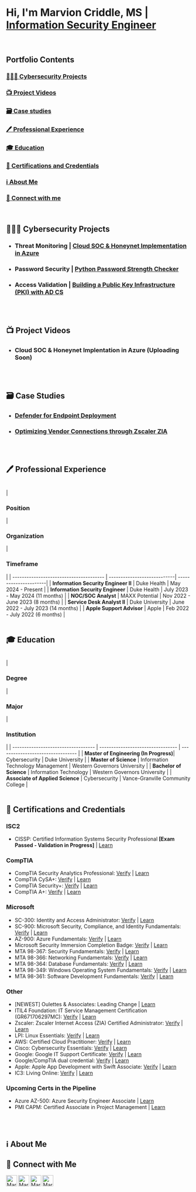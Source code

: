 # Hi, I'm Marvion Criddle, MS | [Information Security Engineer](https://www.linkedin.com/in/marvioncriddle)
<br/>


## Portfolio Contents


### [👨🏽‍💻 Cybersecurity Projects](#cybersecurity-projects)
### [📺 Project Videos](#project-videos)
### [🗃️ Case studies](#case-studies)
### [🖊️ Professional Experience](#professional-experience)
### [🎓 Education](#education)
### [📜 Certifications and Credentials](#certifications-and-credentials)
### [ℹ️ About Me](#about-me)
### [📱 Connect with me](#connect-with-me)
<br/>

<h2 id="cybersecurity-projects">👨🏽‍💻 Cybersecurity Projects</h2>

- ### Threat Monitoring          |  [Cloud SOC & Honeynet Implementation in Azure](https://github.com/marvioncriddle/Cloud-SOC-Honeynet-Implementation-in-Azure)
- ### Password Security          |  [Python Password Strength Checker](https://github.com/marvioncriddle/pw-checker-app)
- ### Access Validation          |  [Building a Public Key Infrastructure (PKI) with AD CS](https://github.com/marvioncriddle/PKIADCS/tree/main)
<br/>
<br/>


<h2 id="project-videos">📺 Project Videos</h2>

<b> </b>
- ### Cloud SOC & Honeynet Implentation in Azure (Uploading Soon)
<br/>
<br/>

<h2 id="case-studies">🗃️ Case Studies</h2>

<b> </b>
- ### [Defender for Endpoint Deployment](https://github.com/marvioncriddle/DefenderDeployment/tree/main)
- ### [Optimizing Vendor Connections through Zscaler ZIA](https://github.com/marvioncriddle/Source_IP_Anchoring/tree/main)
<br/>
<br/>


<h2 id="professional-experience">🖊️ Professional Experience</h2>

<b> </b>
<br/>
| <h3>Position</h3>                       | <h3>Organization</h3>       | <h3>Timeframe</h3>    |
| --------------------------------------- | ----------------------------| ----------------------|
| <b>Information Security Engineer II</b>  | Duke Health           | May 2024 - Present    |
| <b>Information Security Engineer</b>     | Duke Health           | July 2023 - May 2024 (11 months) |
| <b>NOC/SOC Analyst</b>                  | MAXX Potential        | Nov 2022 - June 2023 (8 months) |
| <b>Service Desk Analyst II</b>          | Duke University       | June 2022 - July 2023 (14 months) |
| <b>Apple Support Advisor</b>            | Apple                 | Feb 2022 - July 2022  (6 months) |
<br/>
<br/>


<h2 id="education">🎓 Education</h2>

<b> </b>
<br/>
| <h3>Degree</h3>                           | <h3>Major</h3>                    | <h3>Institution</h3>              |
| -----------------------------------       | --------------------------------- | --------------------------------- |
| <b>Master of Engineering (In Progress)</b>| Cybersecurity                     | Duke University                   |
| <b>Master of Science</b>                  | Information Technology Management | Western Governors University      |
| <b>Bachelor of Science</b>                | Information Technology            | Western Governors University      |
| <b>Associate of Applied Science</b>       | Cybersecurity                     | Vance-Granville Community College |
<br/>
<br/>


<h2 id="certifications-and-credentials">📜 Certifications and Credentials</h2>

<b> </b>
### ISC2
- CISSP:  Certified Information Systems Security Professional **[Exam Passed - Validation in Progress]** | [Learn](https://www.isc2.org/certifications/cissp)

### CompTIA
- CompTIA Security Analytics Professional:  [Verify](https://www.credly.com/badges/31fca9ba-0401-484e-b715-2d994d3a1dd8/public_url) | [Learn](https://www.comptia.org/certifications/which-certification/stackable-certifications)
- CompTIA CySA+:  [Verify](https://www.credly.com/badges/a44b41dc-17d6-4efd-b154-06825dddfe50/public_url) | [Learn](https://www.comptia.org/certifications/cybersecurity-analyst)
- CompTIA Security+:  [Verify](https://www.credly.com/badges/1d1293a5-ed72-4d3a-9f0a-e83c5fbb8179/public_url) | [Learn](https://www.comptia.org/certifications/security)
- CompTIA A+:  [Verify](https://www.credly.com/badges/692e2232-ce22-44f2-817e-a8d9bb2bfa7c/public_url) | [Learn](https://www.comptia.org/certifications/a)

### Microsoft
- SC-300:  Identity and Access Administrator:  [Verify](https://learn.microsoft.com/en-us/users/marvioncriddle-2670/credentials/7ac3dc9471174290) | [Learn](https://learn.microsoft.com/en-us/credentials/certifications/identity-and-access-administrator/?practice-assessment-type=certification)
- SC-900:  Microsoft Security, Compliance, and Identity Fundamentals:  [Verify](https://learn.microsoft.com/api/credentials/share/en-us/MarvionCriddle-2670/E765C8CDDDB90D2C?sharingId=B531CE0351FAE189) | [Learn](https://learn.microsoft.com/en-us/credentials/certifications/security-compliance-and-identity-fundamentals/?practice-assessment-type=certification)
- AZ-900:  Azure Fundamentals:  [Verify](https://learn.microsoft.com/api/credentials/share/en-us/MarvionCriddle-2670/512F32BC8AD7A03F?sharingId=B531CE0351FAE189) | [Learn](https://learn.microsoft.com/en-us/credentials/certifications/azure-fundamentals/?practice-assessment-type=certification)
- Microsoft Security Immersion Completion Badge:  [Verify](https://www.credly.com/badges/a3fe048f-1245-4cee-965d-fb5d26e191bf) | [Learn](https://partner.microsoft.com/en-us/solutions/miw/security)
- MTA 98-367: Security Fundamentals:  [Verify](https://www.credly.com/badges/4a1ec7fe-4112-4597-80c1-8cefc0ec1383/public_url) | [Learn](https://www.certiport.com/portal/common/htmllibrary/MTA/docs/MTA_Security_Fundamentals_Whitepaper_092914CE.pdf)
- MTA 98-366: Networking Fundamentals:  [Verify](https://www.credly.com/badges/4ae36cbd-f9d3-40b6-ab68-4244ecc15558/public_url) | [Learn](https://www.certiport.com/Portal/Common/DocumentLibrary/MTA_OD_366_External.pdf)
- MTA 98-364: Database Fundamentals:  [Verify](https://www.credly.com/badges/45d574b1-b36d-498a-add7-9c94a2353fb4/public_url) | [Learn](https://www.certiport.com/Portal/Common/DocumentLibrary/MTA_OD_364_external.pdf)
- MTA 98-349: Windows Operating System Fundamentals:  [Verify](https://www.credly.com/badges/c6e1d202-48f0-40f3-be9c-10b48834604b/public_url) | [Learn](https://www.certiport.com/Portal/Common/DocumentLibrary/MTA_OD_349_External.pdf)
- MTA 98-361: Software Development Fundamentals:  [Verify](https://www.credly.com/badges/45fb6a33-01e9-4f0a-9c03-47dfec382e1d/public_url) | [Learn](https://www.certiport.com/portal/common/documentlibrary/mta_od_361_external.pdf)

### Other
- [NEWEST] Oulettes & Associates:  Leading Change | [Learn](https://www.ouellette-online.com/leading-change.html)
- ITIL4 Foundation:  IT Service Management Certification (GR671706297MC):  [Verify](https://www.peoplecert.org/for-corporations/certificate-verification-service) | [Learn](https://www.axelos.com/certifications/itil-service-management/itil-4-foundation)
- Zscaler:  Zscaler Internet Access (ZIA) Certified Administrator:  [Verify](https://verify.skilljar.com/c/2fknrksntukq) | [Learn](https://customer.zscaler.com/zia-certified-administrator-exam-2022)
- LPI:  Linux Essentials:  [Verify](https://cs.lpi.org/caf/Xamman/certification/verify/LPI000556881/hp67y36ekw) | [Learn](https://www.lpi.org/our-certifications/exam-010-objectives/)
- AWS:  Certified Cloud Practitioner:  [Verify](https://www.credly.com/badges/d22d02b4-ffde-4358-83d4-544778fb1cdc/public_url) | [Learn](https://aws.amazon.com/certification/certified-cloud-practitioner/)
- Cisco:  Cybersecurity Essentials:  [Verify](https://www.credly.com/badges/6ec6f000-48e9-4f84-83a1-a9e2000c63f9/public_url) | [Learn](https://www.netacad.com/courses/cybersecurity-essentials?courseLang=en-US)
- Google:  Google IT Support Certificate:  [Verify](https://www.credly.com/badges/176077e3-f584-468e-9e70-be2e5a9c2c60/public_url) | [Learn](https://www.coursera.org/professional-certificates/google-it-support)
- Google/CompTIA dual credential:  [Verify](https://www.credly.com/badges/d0d16c14-50c6-45ad-9d8f-53f5c8c57008/public_url) | [Learn](https://www.comptia.org/newsroom/comptia-and-google-team-up-to-deepen-talent-pool-of-it-support-professionals)
- Apple:  Apple App Development with Swift Associate:  [Verify](https://www.credly.com/badges/9e2f5219-6ac5-4ea3-8a7b-01da96214e7c/public_url) | [Learn](https://certiport.pearsonvue.com/Certifications/Apple/App-Dev-With-Swift/Overview.aspx)
- IC3:  Living Online:  [Verify](https://www.credly.com/badges/612fe89d-e721-4634-a21c-e563ac9a74ed/public_url) | [Learn](https://www.certiport.com/portal/common/documentlibrary/IC3_GS4_Living_Online_012015CE.pdf)

### Upcoming Certs in the Pipeline
- Azure AZ-500:  Azure Security Engineer Associate | [Learn](https://learn.microsoft.com/en-us/credentials/certifications/azure-security-engineer/?practice-assessment-type=certification)
- PMI CAPM:  Certified Associate in Project Management | [Learn](https://www.pmi.org/certifications/certified-associate-capm)
<br/>
<br/>

<h2 id="about-me">ℹ️ About Me </h2>

<h2 id="connect-with-me">📱 Connect with Me</h2>

<b> </b>
[<img align="left" alt="MarvionCriddle | LinkedIn" width="30px" src="https://i.imgur.com/FLZGzpr.jpg" />][linkedin]
[<img align="left" alt="MarvionCriddle | Twitter" width="30px" src="https://i.imgur.com/INOt0qv.jpg" />][twitter]
[<img align="left" alt="MarvionCriddle | Medium" width="30px" src="https://i.imgur.com/K7JHjHU.jpg" />][Medium]
[<img align="left" alt="MarvionCriddle | Credly" width="30px" src="https://i.imgur.com/Bhfw8Lq.jpg" />][Credly]

[linkedin]: https://www.linkedin.com/in/marvioncriddle/
[twitter]: https://twitter.com/ByteCyzeNetwrks
[medium]:  https://medium.com/guide-title-how-to-be-a-watchman-for-cybersec
[credly]:  https://www.credly.com/users/marvion-criddle
